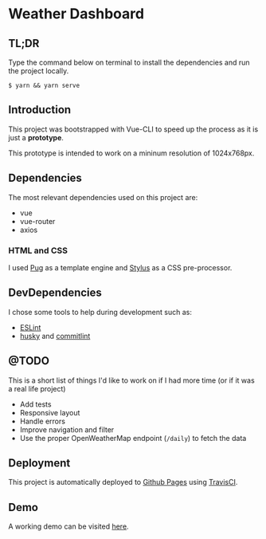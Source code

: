 # Weather Dashboard

## TL;DR

Type the command below on terminal to install the dependencies and run the project locally.

	$ yarn && yarn serve
	
## Introduction

This project was bootstrapped with Vue-CLI to speed up the process as it is just a **prototype**.

This prototype is intended to work on a mininum resolution of 1024x768px.

## Dependencies

The most relevant dependencies used on this project are:

- vue
- vue-router
- axios

### HTML and CSS

I used [Pug](https://pugjs.org/api/getting-started.html) as a template engine and [Stylus](https://stylus-lang.com/) as a CSS pre-processor.

## DevDependencies

I chose some tools to help during development such as:

- [ESLint](https://eslint.org)
- [husky](https://github.com/typicode/husky) and [commitlint](https://commitlint.js.org)


## @TODO

This is a short list of things I'd like to work on if I had more time (or if it was a real life project)

- Add tests
- Responsive layout
- Handle errors
- Improve navigation and filter
- Use the proper OpenWeatherMap endpoint (`/daily`) to fetch the data

## Deployment

This project is automatically deployed to [Github Pages](https://pages.github.com) using [TravisCI](https://travis-ci.org).

## Demo

A working demo can be visited [here](https://gerisztein.github.io/weather-forecast).

